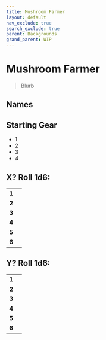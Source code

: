 ```yaml
---
title: Mushroom Farmer
layout: default
nav_exclude: true
search_exclude: true
parent: Backgrounds
grand_parent: WIP
---
```


# Mushroom Farmer

> Blurb

## Names

## Starting Gear
 
- 1
- 2
- 3
- 4

## X? Roll 1d6:

|       |     |
| ----- | --- |
| **1** |     |
| **2** |     |
| **3** |     |
| **4** |     |
| **5** |     |
| **6** |     |

## Y? Roll 1d6:

|       |     |
| ----- | --- |
| **1** |     |
| **2** |     |
| **3** |     |
| **4** |     |
| **5** |     |
| **6** |     |
